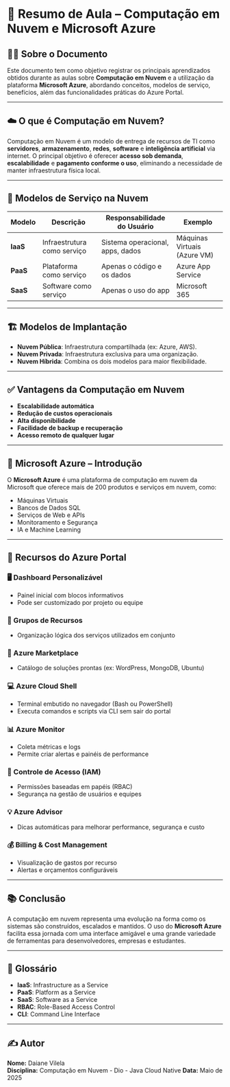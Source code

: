 # 📘 Resumo de Aula – Computação em Nuvem e Microsoft Azure

## 👨‍🎓 Sobre o Documento
Este documento tem como objetivo registrar os principais aprendizados obtidos durante as aulas sobre **Computação em Nuvem** e a utilização da plataforma **Microsoft Azure**, abordando conceitos, modelos de serviço, benefícios, além das funcionalidades práticas do Azure Portal.

---

## ☁️ O que é Computação em Nuvem?

Computação em Nuvem é um modelo de entrega de recursos de TI como **servidores**, **armazenamento**, **redes**, **software** e **inteligência artificial** via internet. O principal objetivo é oferecer **acesso sob demanda**, **escalabilidade** e **pagamento conforme o uso**, eliminando a necessidade de manter infraestrutura física local.

---

## 🧰 Modelos de Serviço na Nuvem

| Modelo | Descrição | Responsabilidade do Usuário | Exemplo |
|--------|-----------|------------------------------|---------|
| **IaaS** | Infraestrutura como serviço | Sistema operacional, apps, dados | Máquinas Virtuais (Azure VM) |
| **PaaS** | Plataforma como serviço | Apenas o código e os dados | Azure App Service |
| **SaaS** | Software como serviço | Apenas o uso do app | Microsoft 365 |

---

## 🏗️ Modelos de Implantação

- **Nuvem Pública**: Infraestrutura compartilhada (ex: Azure, AWS).
- **Nuvem Privada**: Infraestrutura exclusiva para uma organização.
- **Nuvem Híbrida**: Combina os dois modelos para maior flexibilidade.

---

## ✅ Vantagens da Computação em Nuvem

- **Escalabilidade automática**
- **Redução de custos operacionais**
- **Alta disponibilidade**
- **Facilidade de backup e recuperação**
- **Acesso remoto de qualquer lugar**

---

## 🔷 Microsoft Azure – Introdução

O **Microsoft Azure** é uma plataforma de computação em nuvem da Microsoft que oferece mais de 200 produtos e serviços em nuvem, como:
- Máquinas Virtuais
- Bancos de Dados SQL
- Serviços de Web e APIs
- Monitoramento e Segurança
- IA e Machine Learning

---

## 🧭 Recursos do Azure Portal

### 🖥️ Dashboard Personalizável
- Painel inicial com blocos informativos
- Pode ser customizado por projeto ou equipe

### 🧱 Grupos de Recursos
- Organização lógica dos serviços utilizados em conjunto

### 🛒 Azure Marketplace
- Catálogo de soluções prontas (ex: WordPress, MongoDB, Ubuntu)

### 💻 Azure Cloud Shell
- Terminal embutido no navegador (Bash ou PowerShell)
- Executa comandos e scripts via CLI sem sair do portal

### 📊 Azure Monitor
- Coleta métricas e logs
- Permite criar alertas e painéis de performance

### 🔐 Controle de Acesso (IAM)
- Permissões baseadas em papéis (RBAC)
- Segurança na gestão de usuários e equipes

### 💡 Azure Advisor
- Dicas automáticas para melhorar performance, segurança e custo

### 💰 Billing & Cost Management
- Visualização de gastos por recurso
- Alertas e orçamentos configuráveis

---

## 📚 Conclusão

A computação em nuvem representa uma evolução na forma como os sistemas são construídos, escalados e mantidos. O uso do **Microsoft Azure** facilita essa jornada com uma interface amigável e uma grande variedade de ferramentas para desenvolvedores, empresas e estudantes.

---

## 📝 Glossário

- **IaaS**: Infrastructure as a Service
- **PaaS**: Platform as a Service
- **SaaS**: Software as a Service
- **RBAC**: Role-Based Access Control
- **CLI**: Command Line Interface

---

## ✍️ Autor

**Nome:** Daiane Vilela  
**Disciplina:** Computação em Nuvem - Dio - Java Cloud Native
**Data:** Maio de 2025

